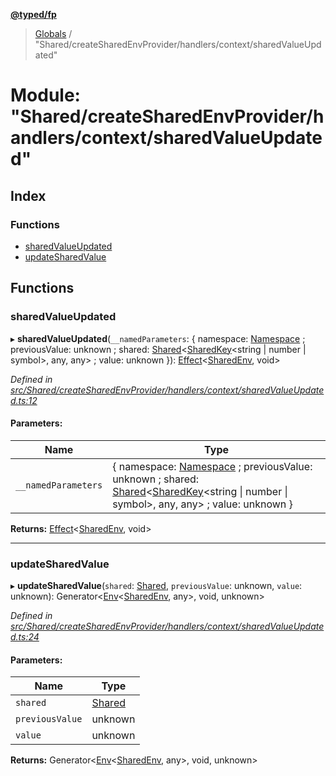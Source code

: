 **[@typed/fp](../README.md)**

> [Globals](../globals.md) / "Shared/createSharedEnvProvider/handlers/context/sharedValueUpdated"

# Module: "Shared/createSharedEnvProvider/handlers/context/sharedValueUpdated"

## Index

### Functions

* [sharedValueUpdated](_shared_createsharedenvprovider_handlers_context_sharedvalueupdated_.md#sharedvalueupdated)
* [updateSharedValue](_shared_createsharedenvprovider_handlers_context_sharedvalueupdated_.md#updatesharedvalue)

## Functions

### sharedValueUpdated

▸ **sharedValueUpdated**(`__namedParameters`: { namespace: [Namespace](_shared_core_model_namespace_.namespace.md) ; previousValue: unknown ; shared: [Shared](_shared_core_model_shared_.shared.md)\<[SharedKey](_shared_core_model_sharedkey_.sharedkey.md)\<string \| number \| symbol>, any, any> ; value: unknown  }): [Effect](_effect_effect_.effect.md)\<[SharedEnv](../interfaces/_shared_core_services_sharedenv_.sharedenv.md), void>

*Defined in [src/Shared/createSharedEnvProvider/handlers/context/sharedValueUpdated.ts:12](https://github.com/TylorS/typed-fp/blob/41076ce/src/Shared/createSharedEnvProvider/handlers/context/sharedValueUpdated.ts#L12)*

#### Parameters:

Name | Type |
------ | ------ |
`__namedParameters` | { namespace: [Namespace](_shared_core_model_namespace_.namespace.md) ; previousValue: unknown ; shared: [Shared](_shared_core_model_shared_.shared.md)\<[SharedKey](_shared_core_model_sharedkey_.sharedkey.md)\<string \| number \| symbol>, any, any> ; value: unknown  } |

**Returns:** [Effect](_effect_effect_.effect.md)\<[SharedEnv](../interfaces/_shared_core_services_sharedenv_.sharedenv.md), void>

___

### updateSharedValue

▸ **updateSharedValue**(`shared`: [Shared](_shared_core_model_shared_.shared.md), `previousValue`: unknown, `value`: unknown): Generator\<[Env](_effect_effect_.md#env)\<[SharedEnv](../interfaces/_shared_core_services_sharedenv_.sharedenv.md), any>, void, unknown>

*Defined in [src/Shared/createSharedEnvProvider/handlers/context/sharedValueUpdated.ts:24](https://github.com/TylorS/typed-fp/blob/41076ce/src/Shared/createSharedEnvProvider/handlers/context/sharedValueUpdated.ts#L24)*

#### Parameters:

Name | Type |
------ | ------ |
`shared` | [Shared](_shared_core_model_shared_.shared.md) |
`previousValue` | unknown |
`value` | unknown |

**Returns:** Generator\<[Env](_effect_effect_.md#env)\<[SharedEnv](../interfaces/_shared_core_services_sharedenv_.sharedenv.md), any>, void, unknown>
